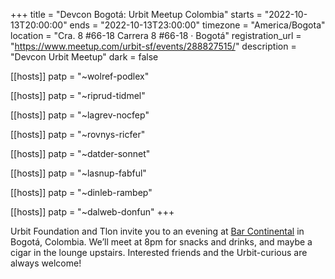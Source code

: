 +++
title = "Devcon Bogotá: Urbit Meetup Colombia"
starts = "2022-10-13T20:00:00"
ends = "2022-10-13T23:00:00"
timezone = "America/Bogota"
location = "Cra. 8 #66-18
Carrera 8 #66-18 · Bogotá"
registration_url = "https://www.meetup.com/urbit-sf/events/288827515/"
description = "Devcon Urbit Meetup"
dark = false

[[hosts]]
patp = "~wolref-podlex"

[[hosts]]
patp = "~riprud-tidmel"

[[hosts]]
patp = "~lagrev-nocfep"

[[hosts]]
patp = "~rovnys-ricfer"

[[hosts]]
patp = "~datder-sonnet"

[[hosts]]
patp = "~lasnup-fabful"

[[hosts]]
patp = "~dinleb-rambep"

[[hosts]]
patp = "~dalweb-donfun"
+++

Urbit Foundation and Tlon invite you to an evening at [Bar Continental](https://www.google.com/maps/place//data=!4m2!3m1!1s0x8e3f9b3980826eb5:0x66696deb3877b7b?source=g.page.share) in Bogotá, Colombia. We’ll meet at 8pm for snacks and drinks, and maybe a cigar in the lounge upstairs. Interested friends and the Urbit-curious are always welcome!
